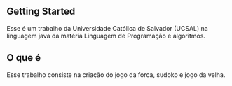 ## Getting Started

Esse é um trabalho da Universidade Católica de Salvador (UCSAL) na linguagem java da matéria Linguagem de Programação e algoritmos.

## O que é

Esse trabalho consiste na criação do jogo da forca, sudoko e jogo da velha.
